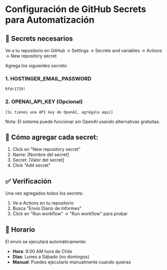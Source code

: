 # Configuración de GitHub Secrets para Automatización

## 🔐 Secrets necesarios

Ve a tu repositorio en GitHub → Settings → Secrets and variables → Actions → New repository secret

Agrega los siguientes secrets:

### 1. HOSTINGER_EMAIL_PASSWORD
```
Rfdr1729!
```

### 2. OPENAI_API_KEY (Opcional)
```
[Si tienes una API key de OpenAI, agrégala aquí]
```
Nota: El sistema puede funcionar sin OpenAI usando alternativas gratuitas.

## 🚀 Cómo agregar cada secret:

1. Click en "New repository secret"
2. Name: [Nombre del secret]
3. Secret: [Valor del secret]
4. Click "Add secret"

## ✅ Verificación

Una vez agregados todos los secrets:
1. Ve a Actions en tu repositorio
2. Busca "Envío Diario de Informes"
3. Click en "Run workflow" → "Run workflow" para probar

## 📅 Horario

El envío se ejecutará automáticamente:
- **Hora**: 9:00 AM hora de Chile
- **Días**: Lunes a Sábado (no domingos)
- **Manual**: Puedes ejecutarlo manualmente cuando quieras